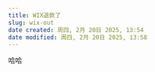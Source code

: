 ```yaml
---
title: WIX退款了
slug: wix-out
date created: 周四, 2月 20日 2025, 13:54
date modified: 周四, 2月 20日 2025, 13:58
---
```



哈哈